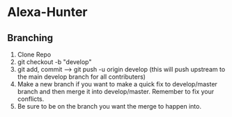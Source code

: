 # Alexa-Hunter

## Branching

1. Clone Repo
2. git checkout -b "develop"
3. git add, commit --> git push -u origin develop (this will push upstream to the main develop branch for all contributers)
4. Make a new branch if you want to make a quick fix to develop/master branch and then merge it into develop/master. Remember to fix your conflicts.
5. Be sure to be on the branch you want the merge to happen into.
